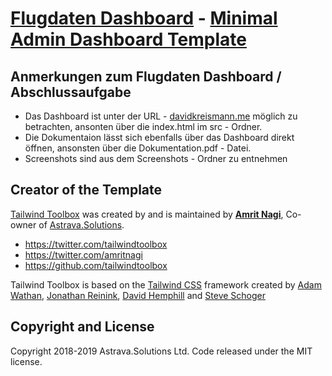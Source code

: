 # [Flugdaten Dashboard](https://www.davidkreismann.me/) - [Minimal Admin Dashboard Template](https://www.tailwindtoolbox.com/templates/minimal-admin-template)

## Anmerkungen zum Flugdaten Dashboard / Abschlussaufgabe
* Das Dashboard ist unter der URL - [davidkreismann.me](https://www.davidkreismann.me/) möglich zu betrachten, ansonten über die index.html im src - Ordner. 
* Die Dokumentaion lässt sich ebenfalls über das Dashboard direkt öffnen, ansonsten über die Dokumentation.pdf - Datei.
* Screenshots sind aus dem Screenshots - Ordner zu entnehmen
## Creator of the Template 

[Tailwind Toolbox](https://www.tailwindtoolbox.com/) was created by and is maintained by **[Amrit Nagi](https://amritnagi.info/)**, Co-owner of [Astrava.Solutions](https://astrava.solutions).

* https://twitter.com/tailwindtoolbox
* https://twitter.com/amritnagi
* https://github.com/tailwindtoolbox

Tailwind Toolbox is based on the [Tailwind CSS](https://www.tailwindcss.com/) framework created by [Adam Wathan](https://twitter.com/adamwathan), [Jonathan Reinink](https://twitter.com/reinink), [David Hemphill](https://twitter.com/davidhemphill) and [Steve Schoger](https://twitter.com/steveschoger)

## Copyright and License

Copyright 2018-2019 Astrava.Solutions Ltd. Code released under the MIT license.
